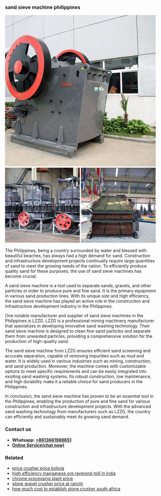 <h3>sand sieve machine philippines</h3><img src='1706767165.jpg' alt=''><p>The Philippines, being a country surrounded by water and blessed with beautiful beaches, has always had a high demand for sand. Construction and infrastructure development projects continually require large quantities of sand to meet the growing needs of the nation. To efficiently produce quality sand for these purposes, the use of sand sieve machines has become crucial.</p><p>A sand sieve machine is a tool used to separate sands, gravels, and other particles in order to produce pure and fine sand. It is the primary equipment in various sand production lines. With its unique size and high efficiency, the sand sieve machine has played an active role in the construction and infrastructure development industry in the Philippines.</p><p>One notable manufacturer and supplier of sand sieve machines in the Philippines is LZZG. LZZG is a professional mining machinery manufacturer that specializes in developing innovative sand washing technology. Their sand sieve machine is designed to clean fine sand particles and separate them from unwanted particles, providing a comprehensive solution for the production of high-quality sand.</p><p>The sand sieve machine from LZZG ensures efficient sand screening and accurate separation, capable of removing impurities such as mud and water. It is widely used in various industries such as mining, construction, and sand production. Moreover, the machine comes with customizable options to meet specific requirements and can be easily integrated into existing sand washing systems. Its robust construction, low maintenance, and high durability make it a reliable choice for sand producers in the Philippines.</p><p>In conclusion, the sand sieve machine has proven to be an essential tool in the Philippines, enabling the production of pure and fine sand for various construction and infrastructure development projects. With the advanced sand washing technology from manufacturers such as LZZG, the country can efficiently and sustainably meet its growing sand demand.</p><h3>Contact us</h3><ul><li><strong>Whatsapp:&nbsp;<a href="https://wa.me/8613661969651">+8613661969651</a></strong></li><li><a href="https://swt.shibang-china.com/?git&amp;zhl&amp;sand sieve machine philippines"><strong>Online Service(chat now)</strong></a></li></ul><h3>Related</h3><ul><li><a href='price crusher price bolivia.md'>price crusher price bolivia</a></li><li><a href='high efficiency manganese ore raymond mill in india.md'>high efficiency manganese ore raymond mill in india</a></li><li><a href='chrome processing plant price.md'>chrome processing plant price</a></li><li><a href='stone gravel crusher price at ranchi.md'>stone gravel crusher price at ranchi</a></li><li><a href='how much cost to establish stone crusher south africa.md'>how much cost to establish stone crusher south africa</a></li></ul>